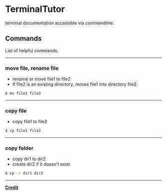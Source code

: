 # TerminalTutor

terminal documentation accessible via commandline.

## Commands

List of helpful commands.

---

### move file, rename file

* rename or move file1 to file2
* if file2 is an existing directory, moves file1 into directory file2

```bash
$ mv file1 file2
```
---

### copy file

* copy file1 to file2

```bash
$ cp file1 file2
```
---

### copy folder

* copy dir1 to dir2
* create dir2 if it doesn't exist
```bash
$ cp -r dir1 dir2
```

---

**[Credit](https://files.fosswire.com/2007/08/fwunixref.pdf)**
